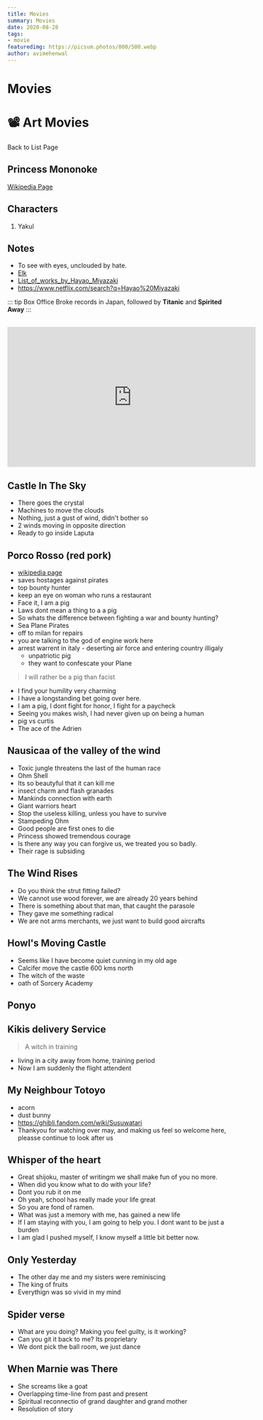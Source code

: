 ```yaml
---
title: Movies
summary: Movies
date: 2020-08-28
tags:
- movie
featuredimg: https://picsum.photos/800/500.webp
author: avimehenwal
---
```


# Movies


# :film_projector: Art Movies

<nuxt-link to="/movies">Back to List Page</nuxt-link>

<Box>
  <template v-slot:body>
    <h2> Studio Ghibli </h2>
    <p>Hayao Miyazaki</p>
  </template>
</Box>

##  Princess Mononoke

[Wikipedia Page][url]

## Characters

1. Yakul

## Notes

* To see with eyes, unclouded by hate.
* [Elk](https://www.google.com/search?q=elk)
* [List_of_works_by_Hayao_Miyazaki](https://en.wikipedia.org/wiki/List_of_works_by_Hayao_Miyazaki)
* https://www.netflix.com/search?q=Hayao%20Miyazaki

::: tip Box Office
Broke records in Japan, followed by **Titanic** and **Spirited Away**
:::


<br>
<iframe width="560" height="315" src="https://www.youtube.com/embed/f53ZCld72FI" frameborder="0" allow="accelerometer; autoplay; encrypted-media; gyroscope; picture-in-picture" allowfullscreen></iframe>

[url]: https://en.wikipedia.org/wiki/Princess_Mononoke

## Castle In The Sky

* There goes the crystal
* Machines to move the clouds
* Nothing, just a gust of wind, didn't bother so
* 2 winds moving in opposite direction
* Ready to go inside Laputa

## Porco Rosso (red pork)

* [wikipedia page](https://en.wikipedia.org/wiki/Porco_Rosso)
* saves hostages against pirates
* top bounty hunter
* keep an eye on woman who runs a restaurant
* Face it, I am a pig
* Laws dont mean a thing to a a pig
* So whats the difference between fighting a war and bounty hunting?
* Sea Plane Pirates
* off to milan for repairs
* you are talking to the god of engine work here
* arrest warrent in italy - deserting air force and entering country illigaly
  * unpatriotic pig
  * they want to confescate your Plane

> I will rather be a pig than facist

* I find your humility very charming
* I have a longstanding bet going over here.
* I am a pig, I dont fight for honor, I fight for a paycheck
* Seeing you makes wish, I had never given up on being a human
* pig vs curtis
* The ace of the Adrien

## Nausicaa of the valley of the wind

* Toxic jungle threatens the last of the human race
* Ohm Shell
* Its so beautyful that it can kill me
* insect charm and flash granades
* Mankinds connection with earth
* Giant warriors heart
* Stop the useless killing, unless you have to survive
* Stampeding Ohm
* Good people are first ones to die
* Princess showed tremendous courage
* Is there any way you can forgive us, we treated you so badly.
* Their rage is subsiding

## The Wind Rises

* Do you think the strut fitting failed?
* We cannot use wood forever, we are already 20 years behind
* There is something about that man, that caught the parasole
* They gave me something radical
* We are not arms merchants, we just want to build good aircrafts

## Howl's Moving Castle

* Seems like I have become quiet cunning in my old age
* Calcifer move the castle 600 kms north
* The witch of the waste
* oath of Sorcery Academy

## Ponyo

## Kikis delivery Service

> A witch in training

* living in a city away from home, training period
* Now I am suddenly the flight attendent

## My Neighbour Totoyo

* acorn
* dust bunny
* https://ghibli.fandom.com/wiki/Susuwatari
* Thankyou for watching over may, and making us feel so welcome here, pleasse continue to look after us

## Whisper of the heart

* Great shijoku, master of writingm we shall make fun of you no more.
* When did you know what to do with your life?
* Dont you rub it on me
* Oh yeah, school has really made your life great
* So you are fond of ramen.
* What was just a memory with me, has gained a new life
* If I am staying with you, I am going to help you. I dont want to be just a burden
* I am glad I pushed myself, I know myself a little bit better now.

## Only Yesterday

* The other day me and my sisters were reminiscing
* The king of fruits
* Everythign was so vivid in my mind

## Spider verse

* What are you doing? Making you feel guilty, is it working?
* Can you git it back to  me? Its proprietary
* We dont pick the ball room, we just dance

## When Marnie was There

* She screams like a goat
* Overlapping time-line from past and present
* Spiritual reconnectio of grand daughter and grand mother
* Resolution of story

<Rating :values="['50', '60', '100', '100', '100']" />